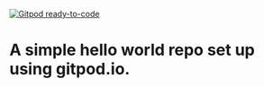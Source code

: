 [![Gitpod ready-to-code](https://img.shields.io/badge/Gitpod-ready--to--code-blue?logo=gitpod)](https://gitpod.io/#https://github.com/khalid-cn/task1)

# A simple hello world repo set up using gitpod.io.